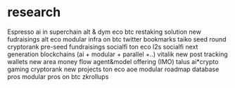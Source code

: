 # research
Espresso
ai in superchain 
alt & dym eco
btc restaking solution
new fudraisings
alt eco
modular infra on btc
twitter bookmarks
taiko
seed round cryptorank
pre-seed fundraisings
socialfi
ton eco
l2s socialfi
next generation blockchains (ai + modular + parallel +..)
vitalik new post
tracking wallets
new area money flow
agent&model offering (IMO) 
talus
ai*crypto
gaming
cryptorank new projects
ton eco
aoe
modular roadmap
database pros
modular pros on btc
zkrollups
